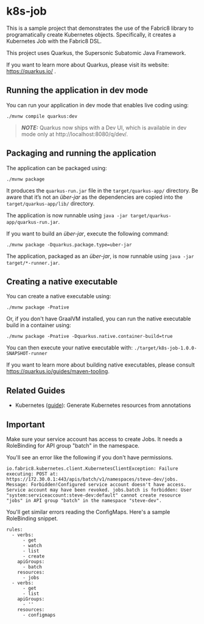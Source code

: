 # k8s-job

This is a sample project that demonstrates the use of the Fabric8 library to programatically create Kubernetes objects. Specifically, it creates a Kubernetes Job with the Fabric8 DSL.

This project uses Quarkus, the Supersonic Subatomic Java Framework.

If you want to learn more about Quarkus, please visit its website: https://quarkus.io/ .

## Running the application in dev mode

You can run your application in dev mode that enables live coding using:
```shell script
./mvnw compile quarkus:dev
```

> **_NOTE:_**  Quarkus now ships with a Dev UI, which is available in dev mode only at http://localhost:8080/q/dev/.

## Packaging and running the application

The application can be packaged using:
```shell script
./mvnw package
```
It produces the `quarkus-run.jar` file in the `target/quarkus-app/` directory.
Be aware that it’s not an _über-jar_ as the dependencies are copied into the `target/quarkus-app/lib/` directory.

The application is now runnable using `java -jar target/quarkus-app/quarkus-run.jar`.

If you want to build an _über-jar_, execute the following command:
```shell script
./mvnw package -Dquarkus.package.type=uber-jar
```

The application, packaged as an _über-jar_, is now runnable using `java -jar target/*-runner.jar`.

## Creating a native executable

You can create a native executable using:
```shell script
./mvnw package -Pnative
```

Or, if you don't have GraalVM installed, you can run the native executable build in a container using:
```shell script
./mvnw package -Pnative -Dquarkus.native.container-build=true
```

You can then execute your native executable with: `./target/k8s-job-1.0.0-SNAPSHOT-runner`

If you want to learn more about building native executables, please consult https://quarkus.io/guides/maven-tooling.

## Related Guides

- Kubernetes ([guide](https://quarkus.io/guides/kubernetes)): Generate Kubernetes resources from annotations




## Important

Make sure your service account has access to create Jobs.  It needs a RoleBinding for API group "batch" in the namespace.

You'll see an error like the following if you don't have permissions.

```text
io.fabric8.kubernetes.client.KubernetesClientException: Failure executing: POST at: https://172.30.0.1:443/apis/batch/v1/namespaces/steve-dev/jobs. Message: Forbidden!Configured service account doesn't have access. Service account may have been revoked. jobs.batch is forbidden: User "system:serviceaccount:steve-dev:default" cannot create resource "jobs" in API group "batch" in the namespace "steve-dev".
```

You'll get similar errors reading the ConfigMaps.  Here's a sample RoleBinding snippet.

```
rules:
  - verbs:
      - get
      - watch
      - list
      - create
    apiGroups:
      - batch
    resources:
      - jobs
  - verbs:
      - get
      - list
    apiGroups:
      - ''
    resources:
      - configmaps
```